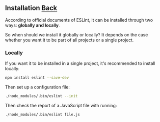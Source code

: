 ## Installation [Back](./../eslint.md)

According to official documents of ESLint, it can be installed through two ways: **globally and locally**.

So when should we install it globally or locally? It depends on the case whether you want it to be part of all projects or a single project.

### Locally

If you want it to be installed in a single project, it's recommended to install locally:

```bash
npm install eslint --save-dev
```

Then set up a configuration file:

```bash
./node_modules/.bin/eslint --init
```

Then check the report of a JavaScript file with running:

```bash
./node_modules/.bin/eslint file.js
```